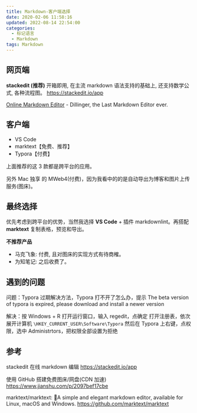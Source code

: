 ```yaml
---
title: Markdown-客户端选择
date: 2020-02-06 11:58:16
updated: 2022-08-14 22:54:00
categories:
  - 标记语言
  - Markdown
tags: Markdown
---
```


## 网页端

**stackedit (推荐)**
开箱即用, 在主流 markdown 语法支持的基础上, 还支持数学公式, 各种流程图。
<https://stackedit.io/app>

[Online Markdown Editor](https://dillinger.io/) - Dillinger, the Last Markdown Editor ever.

## 客户端

* VS Code
* marktext【免费、推荐】
* Typora【付费】

上面推荐的这 3 款都是跨平台的应用。

另外 Mac 独享 的 MWeb4(付费)，因为我看中的的是自动导出为博客和图片上传服务(图床)。

## 最终选择

优先考虑到跨平台的优势，当然我选择 **VS Code**  + 插件 markdownlint。再搭配 **marktext** 复制表格，预览和导出。

**不推荐产品**

* 马克飞象: 付费, 且对图床的实现方式有待商榷。
* 为知笔记: 之后收费了。

## 遇到的问题

问题：Typora 过期解决方法，Typora 打不开了怎么办，提示 The beta version of typora is expired, please download and install a newer version

解决：按 Windows + R 打开运行窗口，输入 regedit，点确定
打开注册表，依次展开计算机 `\HKEY_CURRENT_USER\Software\Typora`
然后在 Typora 上右键，点权限，选中 Administrtors，把权限全部设置为拒绝

## 参考

stackedit 在线 markdown 编辑
<https://stackedit.io/app>

使用 GitHub 搭建免费图床/网盘(CDN 加速)
<https://www.jianshu.com/p/2097bef17cbe>

marktext/marktext: 📝A simple and elegant markdown editor, available for Linux, macOS and Windows.
<https://github.com/marktext/marktext>
